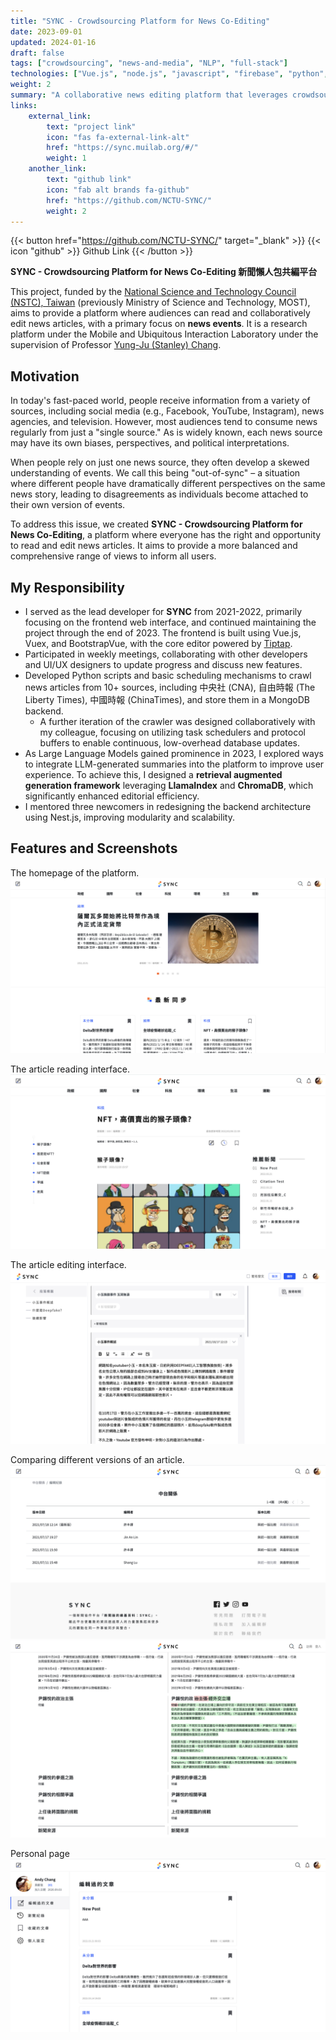 ```yaml
---
title: "SYNC - Crowdsourcing Platform for News Co-Editing"
date: 2023-09-01
updated: 2024-01-16
draft: false
tags: ["crowdsourcing", "news-and-media", "NLP", "full-stack"]
technologies: ["Vue.js", "node.js", "javascript", "firebase", "python", "mongoDB"]
weight: 2
summary: "A collaborative news editing platform that leverages crowdsourcing and AI to reduce media bias, enabling readers to compare multiple perspectives and collectively create more balanced reporting."
links:
    external_link:
        text: "project link"
        icon: "fas fa-external-link-alt"
        href: "https://sync.muilab.org/#/"
        weight: 1
    another_link:
        text: "github link"
        icon: "fab alt brands fa-github"
        href: "https://github.com/NCTU-SYNC/"
        weight: 2
---
```


{{< button href="https://github.com/NCTU-SYNC/" target="_blank" >}}
{{< icon "github" >}} Github Link
{{< /button >}}

**SYNC - Crowdsourcing Platform for News Co-Editing 新聞懶人包共編平台**

This project, funded by the [National Science and Technology Council (NSTC), Taiwan](https://www.nstc.gov.tw/?l=en) (previously Ministry of Science and Technology, MOST), aims to provide a platform where audiences can read and collaboratively edit news articles, with a primary focus on **news events**. It is a research platform under the Mobile and Ubiquitous Interaction Laboratory under the supervision of Professor [Yung-Ju (Stanley) Chang](https://people.cs.nycu.edu.tw/~armuro/).

## Motivation

In today's fast-paced world, people receive information from a variety of sources, including social media (e.g., Facebook, YouTube, Instagram), news agencies, and television. However, most audiences tend to consume news regularly from just a "single source." As is widely known, each news source may have its own biases, perspectives, and political interpretations.

When people rely on just one news source, they often develop a skewed understanding of events. We call this being "out-of-sync" – a situation where different people have dramatically different perspectives on the same news story, leading to disagreements as individuals become attached to their own version of events.

To address this issue, we created **SYNC - Crowdsourcing Platform for News Co-Editing**, a platform where everyone has the right and opportunity to read and edit news articles. It aims to provide a more balanced and comprehensive range of views to inform all users.

## My Responsibility

- I served as the lead developer for **SYNC** from 2021-2022, primarily focusing on the frontend web interface, and continued maintaining the project through the end of 2023. The frontend is built using Vue.js, Vuex, and BootstrapVue, with the core editor powered by [Tiptap](https://tiptap.dev/).
- Participated in weekly meetings, collaborating with other developers and UI/UX designers to update progress and discuss new features.
- Developed Python scripts and basic scheduling mechanisms to crawl news articles from 10+ sources, including 中央社 (CNA), 自由時報 (The Liberty Times), 中國時報 (ChinaTimes), and store them in a MongoDB backend.
    - A further iteration of the crawler was designed collaboratively with my colleague, focusing on utilizing task schedulers and protocol buffers to enable continuous, low-overhead database updates.
- As Large Language Models gained prominence in 2023, I explored ways to integrate LLM-generated summaries into the platform to improve user experience. To achieve this, I designed a **retrieval augmented generation framework** leveraging **LlamaIndex** and **ChromaDB**, which significantly enhanced editorial efficiency.
- I mentored three newcomers in redesigning the backend architecture using Nest.js, improving modularity and scalability.

## Features and Screenshots
The homepage of the platform.
![SYNC Homepage](featured.png)

The article reading interface.
![Article Reading Interface](assets/article.png)

The article editing interface.
![Article Editing Interface](assets/edit.png)

Comparing different versions of an article.
![Version Comparison Selection](assets/comparison-selection.png)
![Version Comparison View](assets/comparison.png)

Personal page
![Personal Profile Page](assets/personal.png)